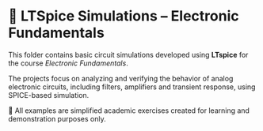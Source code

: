 # 🔋 LTSpice Simulations – Electronic Fundamentals

This folder contains basic circuit simulations developed using **LTspice** for the course *Electronic Fundamentals*.

The projects focus on analyzing and verifying the behavior of analog electronic circuits, including filters, amplifiers and transient response, using SPICE-based simulation.

📂 All examples are simplified academic exercises created for learning and demonstration purposes only.
